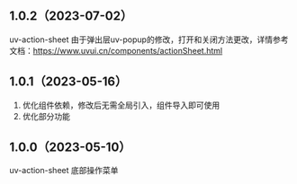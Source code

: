 ## 1.0.2（2023-07-02）
uv-action-sheet  由于弹出层uv-popup的修改，打开和关闭方法更改，详情参考文档：https://www.uvui.cn/components/actionSheet.html
## 1.0.1（2023-05-16）
1. 优化组件依赖，修改后无需全局引入，组件导入即可使用
2. 优化部分功能
## 1.0.0（2023-05-10）
uv-action-sheet 底部操作菜单
